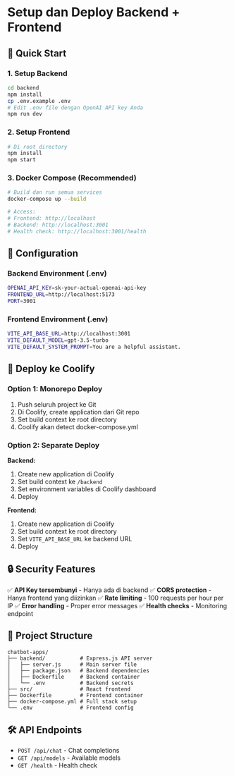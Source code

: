 # Setup dan Deploy Backend + Frontend

## 🚀 Quick Start

### 1. Setup Backend
```bash
cd backend
npm install
cp .env.example .env
# Edit .env file dengan OpenAI API key Anda
npm run dev
```

### 2. Setup Frontend
```bash
# Di root directory
npm install
npm start
```

### 3. Docker Compose (Recommended)
```bash
# Build dan run semua services
docker-compose up --build

# Access:
# Frontend: http://localhost
# Backend: http://localhost:3001
# Health check: http://localhost:3001/health
```

## 🔧 Configuration

### Backend Environment (.env)
```bash
OPENAI_API_KEY=sk-your-actual-openai-api-key
FRONTEND_URL=http://localhost:5173
PORT=3001
```

### Frontend Environment (.env)
```bash
VITE_API_BASE_URL=http://localhost:3001
VITE_DEFAULT_MODEL=gpt-3.5-turbo
VITE_DEFAULT_SYSTEM_PROMPT=You are a helpful assistant.
```

## 🚀 Deploy ke Coolify

### Option 1: Monorepo Deploy
1. Push seluruh project ke Git
2. Di Coolify, create application dari Git repo
3. Set build context ke root directory
4. Coolify akan detect docker-compose.yml

### Option 2: Separate Deploy
**Backend:**
1. Create new application di Coolify
2. Set build context ke `/backend`
3. Set environment variables di Coolify dashboard
4. Deploy

**Frontend:**
1. Create new application di Coolify  
2. Set build context ke root directory
3. Set `VITE_API_BASE_URL` ke backend URL
4. Deploy

## 🔒 Security Features

✅ **API Key tersembunyi** - Hanya ada di backend
✅ **CORS protection** - Hanya frontend yang diizinkan
✅ **Rate limiting** - 100 requests per hour per IP
✅ **Error handling** - Proper error messages
✅ **Health checks** - Monitoring endpoint

## 📁 Project Structure
```
chatbot-apps/
├── backend/           # Express.js API server
│   ├── server.js      # Main server file
│   ├── package.json   # Backend dependencies
│   ├── Dockerfile     # Backend container
│   └── .env           # Backend secrets
├── src/               # React frontend
├── Dockerfile         # Frontend container
├── docker-compose.yml # Full stack setup
└── .env               # Frontend config
```

## 🛠️ API Endpoints

- `POST /api/chat` - Chat completions
- `GET /api/models` - Available models
- `GET /health` - Health check
